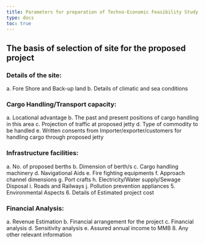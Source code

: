 ```yaml
---
title: Parameters for preparation of Techno-Economic Feasibility Study
type: docs
toc: true
---
```


## The basis of selection of site for the proposed project
### Details of the site:
a. Fore Shore and Back-up land
b. Details of climatic and sea conditions
### Cargo Handling/Transport capacity:
a. Locational advantage
b. The past and present positions of cargo handling in this area
c. Projection of traffic at proposed jetty d. Type of commodity to be handled
e. Written consents from Importer/exporter/customers for handling cargo through proposed jetty
### Infrastructure facilities:
a. No. of proposed berths
b. Dimension of berth/s
c. Cargo handling machinery
d. Navigational Aids
e. Fire fighting equipments
f. Approach channel dimensions
g. Port crafts
h. Electricity/Water supply/Sewage Disposal
i. Roads and Railways
j. Pollution prevention appliances
5. Environmental Aspects
6. Details of Estimated project cost
### Financial Analysis:
a. Revenue Estimation
b. Financial arrangement for the project
c. Financial analysis
d. Sensitivity analysis
e. Assured annual income to MMB
8. Any other relevant information
